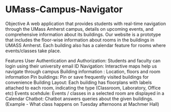 # UMass-Campus-Navigator

Objective
A web application that provides students with real-time navigation through the UMass Amherst campus, details on upcoming events, and comprehensive information about its buildings. Our website is a prototype that includes the floor-wise information about rooms in the buildings in UMASS Amherst. Each building also has a calendar feature for rooms where events/classes take place. 

Features
User Authentication and Authorization: Students and faculty can login using their university email ID
Navigation: Interactive maps help us navigate through campus
Building information : Location, floors and room information
Pin buildings: Pin or save frequently visited buildings for convenience
Building Layout: Each building has floorplans with labels attached to each room, indicating the type (Classroom, Laboratory, Office etc)
Events scehdule: Events / classes in a selected room are displayed in a Calendar
Chatbot: Chatbot answers queries about the given buildings. (Example - What class happens on Tuesday afternoons at Machmer Hall)

